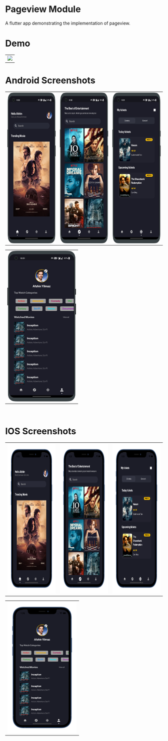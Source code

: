 # Pageview Module

A flutter app demonstrating the implementation of pageview.

# Demo
  <table>
  <tr>
  <td><img src="https://github.com/MarvelApps-Flutter/pageview_demo/blob/master/working_demo/pageview_module.gif" height="480px"></td>
    </tr>
  </table>

# Android Screenshots

<table>
  <tr>
    <td><img src="https://github.com/MarvelApps-Flutter/pageview_demo/blob/master/screenshots/android/android1.png" height="480px"></td>
    <td><img src="https://github.com/MarvelApps-Flutter/pageview_demo/blob/master/screenshots/android/android2.png" height="480px"></td>
    <td><img src="https://github.com/MarvelApps-Flutter/pageview_demo/blob/master/screenshots/android/android3.png" height="480px"></td>
  </tr>
 </table>
 
 <table>
  <tr>
    <td><img src="https://github.com/MarvelApps-Flutter/pageview_demo/blob/master/screenshots/android/android4.png" height="480px"></td>
  </tr>
 </table>


</br>

# IOS Screenshots

<table>
  <tr>
    <td><img src="https://github.com/MarvelApps-Flutter/pageview_demo/blob/master/screenshots/ios/ios1.png" height="480px"></td>
    <td><img src="https://github.com/MarvelApps-Flutter/pageview_demo/blob/master/screenshots/ios/ios2.png" height="480px"></td>
    <td><img src="https://github.com/MarvelApps-Flutter/pageview_demo/blob/master/screenshots/ios/ios3.png" height="480px"></td>
  </tr>
 </table>
 
 <table>
  <tr>
    <td><img src="https://github.com/MarvelApps-Flutter/pageview_demo/blob/master/screenshots/ios/ios4.png" height="420px"></td>
  </tr>
 </table>
